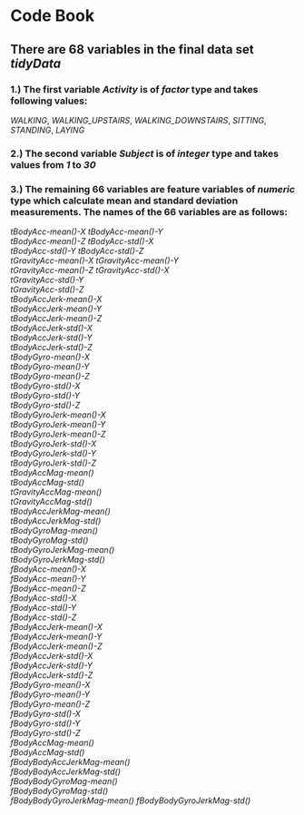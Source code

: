 # Code Book
## There are 68 variables in the final data set *tidyData*
### 1.) The first variable *Activity* is of *factor* type and takes following values:
*WALKING*, *WALKING_UPSTAIRS*, *WALKING_DOWNSTAIRS*, *SITTING*, *STANDING*, *LAYING*
### 2.) The second variable *Subject* is of *integer* type and takes values from *1* to *30*
### 3.) The remaining 66 variables are feature variables of *numeric* type which calculate mean and standard deviation measurements. The names of the 66 variables are as follows:
*tBodyAcc-mean()-X*
*tBodyAcc-mean()-Y*          
*tBodyAcc-mean()-Z*
*tBodyAcc-std()-X*           
*tBodyAcc-std()-Y*
*tBodyAcc-std()-Z*           
*tGravityAcc-mean()-X*
*tGravityAcc-mean()-Y*       
*tGravityAcc-mean()-Z*
*tGravityAcc-std()-X*        
*tGravityAcc-std()-Y*         
*tGravityAcc-std()-Z*        
*tBodyAccJerk-mean()-X*       
*tBodyAccJerk-mean()-Y*      
*tBodyAccJerk-mean()-Z*       
*tBodyAccJerk-std()-X*       
*tBodyAccJerk-std()-Y*        
*tBodyAccJerk-std()-Z*       
*tBodyGyro-mean()-X*          
*tBodyGyro-mean()-Y*         
*tBodyGyro-mean()-Z*          
*tBodyGyro-std()-X*          
*tBodyGyro-std()-Y*           
*tBodyGyro-std()-Z*          
*tBodyGyroJerk-mean()-X*      
*tBodyGyroJerk-mean()-Y*     
*tBodyGyroJerk-mean()-Z*      
*tBodyGyroJerk-std()-X*      
*tBodyGyroJerk-std()-Y*       
*tBodyGyroJerk-std()-Z*      
*tBodyAccMag-mean()*          
*tBodyAccMag-std()*          
*tGravityAccMag-mean()*       
*tGravityAccMag-std()*       
*tBodyAccJerkMag-mean()*      
*tBodyAccJerkMag-std()*      
*tBodyGyroMag-mean()*         
*tBodyGyroMag-std()*         
*tBodyGyroJerkMag-mean()*     
*tBodyGyroJerkMag-std()*     
*fBodyAcc-mean()-X*           
*fBodyAcc-mean()-Y*          
*fBodyAcc-mean()-Z*           
*fBodyAcc-std()-X*           
*fBodyAcc-std()-Y*            
*fBodyAcc-std()-Z*           
*fBodyAccJerk-mean()-X*       
*fBodyAccJerk-mean()-Y*      
*fBodyAccJerk-mean()-Z*       
*fBodyAccJerk-std()-X*       
*fBodyAccJerk-std()-Y*        
*fBodyAccJerk-std()-Z*       
*fBodyGyro-mean()-X*          
*fBodyGyro-mean()-Y*         
*fBodyGyro-mean()-Z*          
*fBodyGyro-std()-X*          
*fBodyGyro-std()-Y*           
*fBodyGyro-std()-Z*          
*fBodyAccMag-mean()*          
*fBodyAccMag-std()*          
*fBodyBodyAccJerkMag-mean()*  
*fBodyBodyAccJerkMag-std()*  
*fBodyBodyGyroMag-mean()*     
*fBodyBodyGyroMag-std()*     
*fBodyBodyGyroJerkMag-mean()* 
*fBodyBodyGyroJerkMag-std()* 
